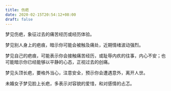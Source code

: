 ```yaml
---
title: 伤疤
date: 2020-02-15T20:54:12+08:00
draft: false
---
```


梦见伤疤，象征过去的痛苦经历或经历体验。

梦见别人身上的疤痕，暗示你可能会被触及痛处，近期情绪波动强烈。

梦见自己的疤痕，可能表示你会接触痛苦经历，或耻辱内疚的往事，内心不安；也可能暗示你已经能够以平静的心态，正视过去的创痛。

梦见头顶长疤，要格外当心，注意安全，预示你会遭遇意外，离开人世。

未婚女子梦见脸上长疤，多表示对容貌的爱惜，和对感情的忐忑。

